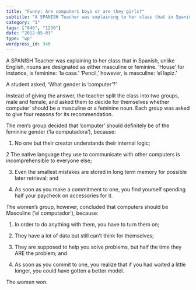 ```yaml
---
title: "Funny: Are computers boys or are they girls?"
subtitle: "A SPANISH Teacher was explaining to her class that in Spanish, unlike English, nouns are designated ..."
category: "1"
tags: ["846", "1230"]
date: "2012-05-03"
type: "wp"
wordpress_id: 346
---
```

A SPANISH Teacher was explaining to her class that in Spanish, unlike English, nouns are designated as either masculine or feminine.
‘House’ for instance, is feminine: ‘la casa.’
‘Pencil,’ however, is masculine: ‘el lapiz.’

A student asked, ‘What gender is ‘computer’?’

Instead of giving the answer, the teacher split the class into two groups, male and female, and asked them to decide for themselves whether computer’ should be a masculine or a feminine noun. Each group was asked to give four reasons for its recommendation.

The men’s group decided that ‘computer’ should definitely be of the feminine gender (‘la computadora’), because:

1. No one but their creator understands their internal logic;

2 The native language they use to communicate with other computers is incomprehensible to everyone else;

3. Even the smallest mistakes are stored in long term memory for possible later retrieval; and

4. As soon as you make a commitment to one, you find yourself spending half your paycheck on accessories for it.

The women’s group, however, concluded that computers should be Masculine (‘el computador’), because:

1. In order to do anything with them, you have to turn them on;

2. They have a lot of data but still can’t think for themselves;

3. They are supposed to help you solve problems, but half the time they ARE the problem; and

4. As soon as you commit to one, you realize that if you had waited a little longer, you could have gotten a better model.

The women won.